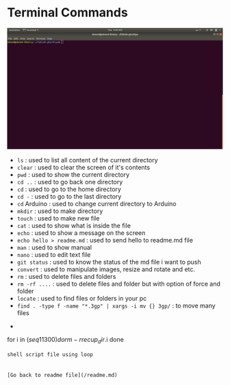 # Terminal Commands

![terminal](/images/terminal.png)
- `ls` : used to list all content of the current directory
- `clear` : used to clear the screen of it's contents
- `pwd` : used to show the current directory
- `cd ..` : used to go back one directory
- `cd` : used to go to the home directory
- `cd -` : used to go to the last directory
- `cd` Arduino : used to change current directory to Arduino
- `mkdir` : used to make directory
- `touch` : used to make new file
- `cat` : used to show what is inside the file
- `echo` : used to show a message on the screen
- `echo hello > readme.md` : used to send hello to readme.md file
- `man` : used to show manual
- `nano` : used to edit text file
- `git status` : used to know the status of the md file i want to push
- `convert` : used to manipulate images, resize and rotate and etc.
- `rm` : used to delete files and folders
- `rm -rf ....` : used to delete files and folder but with option of force and folder
- `locate` : used to find files or folders in your pc
- `find . -type f -name "*.3gp" | xargs -i mv {} 3gp/` : to move many files
- ```
for i in $(seq 1 1 300)
do
rm -r recup_dir.$i
done
```
shell script file using loop


[Go back to readme file](/readme.md)